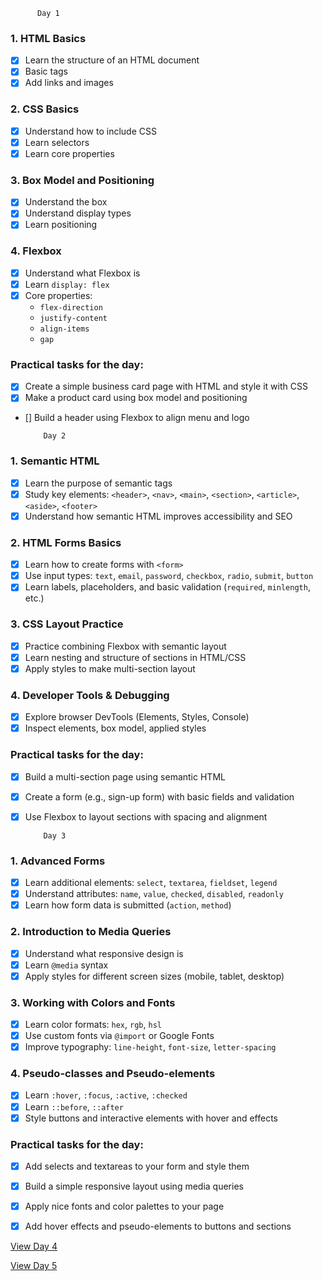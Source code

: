           Day 1
          
### 1. HTML Basics
- [x] Learn the structure of an HTML document
- [x] Basic tags
- [x] Add links and images

### 2. CSS Basics
- [x] Understand how to include CSS
- [x] Learn selectors
- [x] Learn core properties

### 3. Box Model and Positioning

- [x] Understand the box 
- [x] Understand display types
- [x] Learn positioning

### 4. Flexbox

- [x] Understand what Flexbox is 
- [x] Learn `display: flex`
- [x] Core properties:
  - `flex-direction`
  - `justify-content`
  - `align-items`
  - `gap`

### Practical tasks for the day:
- [x] Create a simple business card page with HTML and style it with CSS
- [x] Make a product card using box model and positioning
- [] Build a header using Flexbox to align menu and logo



          Day 2


### 1. Semantic HTML
- [x] Learn the purpose of semantic tags
- [x] Study key elements: `<header>`, `<nav>`, `<main>`, `<section>`, `<article>`, `<aside>`, `<footer>`
- [x] Understand how semantic HTML improves accessibility and SEO

### 2. HTML Forms Basics
- [x] Learn how to create forms with `<form>`
- [x] Use input types: `text`, `email`, `password`, `checkbox`, `radio`, `submit`, `button`
- [x] Learn labels, placeholders, and basic validation (`required`, `minlength`, etc.)

### 3. CSS Layout Practice
- [x] Practice combining Flexbox with semantic layout
- [x] Learn nesting and structure of sections in HTML/CSS
- [x] Apply styles to make multi-section layout

### 4. Developer Tools & Debugging
- [x] Explore browser DevTools (Elements, Styles, Console)
- [x] Inspect elements, box model, applied styles

### Practical tasks for the day:
- [x] Build a multi-section page using semantic HTML
- [x] Create a form (e.g., sign-up form) with basic fields and validation
- [x] Use Flexbox to layout sections with spacing and alignment



          Day 3

### 1. Advanced Forms
- [x] Learn additional elements: `select`, `textarea`, `fieldset`, `legend`
- [x] Understand attributes: `name`, `value`, `checked`, `disabled`, `readonly`
- [x] Learn how form data is submitted (`action`, `method`)

### 2. Introduction to Media Queries
- [x] Understand what responsive design is
- [x] Learn `@media` syntax
- [x] Apply styles for different screen sizes (mobile, tablet, desktop)

### 3. Working with Colors and Fonts
- [x] Learn color formats: `hex`, `rgb`, `hsl`
- [x] Use custom fonts via `@import` or Google Fonts
- [x] Improve typography: `line-height`, `font-size`, `letter-spacing`

### 4. Pseudo-classes and Pseudo-elements
- [x] Learn `:hover`, `:focus`, `:active`, `:checked`
- [x] Learn `::before`, `::after`
- [x] Style buttons and interactive elements with hover and effects

### Practical tasks for the day:
- [x] Add selects and textareas to your form and style them
- [x] Build a simple responsive layout using media queries
- [x] Apply nice fonts and color palettes to your page
- [x] Add hover effects and pseudo-elements to buttons and sections


[View Day 4](./day4/readme.md)

[View Day 5](./day5/readme.md)
